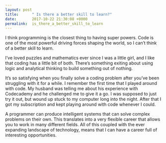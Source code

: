 ```yaml
---
layout: post
title:      " Is there a better skill to learn?"
date:       2017-10-22 21:30:08 +0000
permalink:  is_there_a_better_skill_to_learn
---
```



I think programming is the closest thing to having super powers. Code is one of the most powerful driving forces shaping the world, so I can’t think of a better skill to learn.

I’ve loved puzzles and mathematics ever since I was a little girl, and I like that coding has a little bit of both. There’s something exiting about using logic and analytical thinking to build something out of nothing.

It’s so satisfying when you finally solve a coding problem after you’ve been struggling with it for a while. I remember the first time that I played around with code. My husband was telling me about his experience with Codecademy and he challenged me to give it a go. I was supposed to just try it out, but wound up stuck to my computer long into the night. After that I got my subscription and kept playing around with code whenever I could.

A programmer can produce intelligent systems that can solve complex problems on their own. This translates into a very flexible career that allows you to work in many different fields. All of this coupled with the ever expanding landscape of technology, means that I can have a career full of interesting opportunities.






